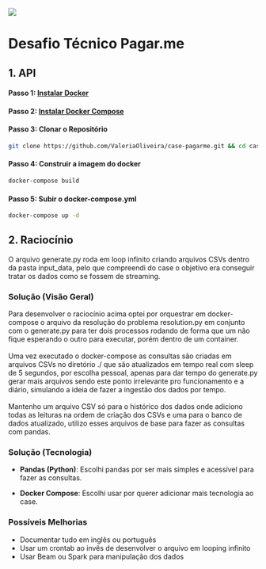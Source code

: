 ![](https://imgur.com/RIOFthI.png)

# Desafio Técnico Pagar.me

## 1. API

#### Passo 1: [Instalar Docker](https://docs.docker.com/get-docker/)

#### Passo 2: [Instalar Docker Compose](https://docs.docker.com/compose/install/)

#### Passo 3: Clonar o Repositório
```bash 
git clone https://github.com/ValeriaOliveira/case-pagarme.git && cd case-pagarme
```
#### Passo 4: Construir a imagem do docker
```bash 
docker-compose build
```

#### Passo 5: Subir o docker-compose.yml
```bash
docker-compose up -d
```

## 2. Raciocínio 

O arquivo generate.py roda em loop infinito criando arquivos CSVs dentro da pasta input_data, pelo que compreendi do case o objetivo era conseguir tratar os dados como se fossem de streaming.


### Solução (Visão Geral)

  Para desenvolver o raciocínio acima optei por orquestrar em docker-compose o arquivo da resolução do problema resolution.py em conjunto com o generate.py para ter dois processos rodando de forma que um não fique esperando o outro para executar, porém dentro de um container.<br><br>
  Uma vez executado o docker-compose as consultas são criadas em arquivos CSVs no diretório ./ que são atualizados em tempo real com sleep de 5 segundos, por escolha pessoal, apenas para dar tempo do generate.py gerar mais arquivos sendo este ponto irrelevante pro funcionamento e a diário, simulando a ideia de fazer a ingestão dos dados por tempo.<br><br>
  Mantenho um arquivo CSV só para o histórico dos dados onde adiciono todas as leituras na ordem de criação dos CSVs e uma para o banco de dados atualizado, utilizo esses arquivos de base para fazer as consultas com pandas.
  

### Solução (Tecnologia)


* **Pandas (Python)**: Escolhi pandas por ser mais simples e acessível para fazer as consultas.

* **Docker Compose**: Escolhi usar por querer adicionar mais tecnologia ao case.


### Possíveis Melhorias 

* Documentar tudo em inglês ou português
* Usar um crontab ao invês de desenvolver o arquivo em looping infinito
* Usar Beam ou Spark para manipulação dos dados
